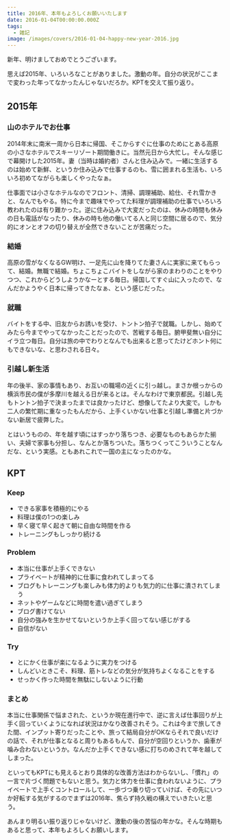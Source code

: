 ```yaml
---
title: 2016年、本年もよろしくお願いいたします
date: 2016-01-04T00:00:00.000Z
tags:
  - 雑記
image: /images/covers/2016-01-04-happy-new-year-2016.jpg
---
```

新年、明けましておめでとうございます。

思えば2015年、いろいろなことがありました。激動の年。自分の状況がここまで変わった年ってなかったんじゃないだろか。KPTを交えて振り返り。

## 2015年
### 山のホテルでお仕事
2014年末に南米一周から日本に帰国、そこからすぐに仕事のためにとある高原の小さなホテルでスキーリゾート期間働きに。当然元日から大忙し。そんな感じで幕開けした2015年。妻（当時は婚約者）さんと住み込みで。一緒に生活するのは始めて新鮮、というか住み込みで仕事するのも、雪に囲まれる生活も、いろいろ初めてながらも楽しくやったなぁ。

仕事面では小さなホテルなのでフロント、清掃、調理補助、給仕、それ雪かきと、なんでもやる。特に今まで趣味でやってた料理が調理補助の仕事でいろいろ教われたのは有り難かった。逆に住み込みで大変だったのは、休みの時間も休みの日も電話がなったり、休みの時も他の働いてる人と同じ空間に居るので、気分的にオンとオフの切り替えが全然できないことが苦痛だった。

### 結婚
高原の雪がなくなるGW明け、一足先に山を降りてた妻さんに実家に来てもらって、結婚。無職で結婚。ちょこちょこバイトをしながら家のまわりのことをやりつつ、これからどうしようかなーとする毎日。帰国してすぐ山に入ったので、なんだかようやく日本に帰ってきたなぁ、という感じだった。

### 就職
バイトをする中、旧友からお誘いを受け、トントン拍子で就職。しかし、始めてみたら今までやってなかったことだったので、苦戦する毎日。腑甲斐無い自分にイラ立つ毎日。自分は旅の中でわりとなんでも出来ると思ってたけどホント何にもできないな、と思わされる日々。

### 引越し新生活
年の後半、家の事情もあり、お互いの職場の近くに引っ越し。まさか根っからの横浜市民の僕が多摩川を越える日が来るとは。そんなわけで東京都民。引越し先もトントン拍子で決まったまでは良かったけど、想像してたより大変で。しかも二人の繁忙期に重なったもんだから、上手くいかない仕事と引越し準備と片づかない新居で疲弊した。

とはいうものの、年を越す頃にはすっかり落ちつき、必要なものもあらかた揃い、夫婦で家事も分担し、なんとか落ちついた。落ちつくってこういうことなんだな、という実感。ともあれこれで一国の主になったのかな。

## KPT
### Keep
- できる家事を積極的にやる
- 料理は僕の1つの楽しみ
- 早く寝て早く起きて朝に自由な時間を作る
- トレーニングもしっかり続ける

### Problem
- 本当に仕事が上手くできない
- プライベートが精神的に仕事に食われてしまってる
- ブログもトレーニングも楽しみも体力的よりも気力的に仕事に潰されてしまう
- ネットやゲームなどに時間を遣い過ぎてしまう
- ブログ書けてない
- 自分の強みを生かせてないというか上手く回ってない感じがする
- 自信がない

### Try
- とにかく仕事が楽になるように実力をつける
- しんどいときこそ、料理、筋トレなどの気分が気持ちよくなることをする
- せっかく作った時間を無駄にしないように行動

### まとめ
本当に仕事関係で悩まされた、というか現在進行中で、逆に言えば仕事回りが上手く回っていくようになれば状況はかなり改善されそう。これは今まで旅してきた間、インプット寄りだったことや、旅って結局自分がOKならそれで良いだけの話で、それが仕事となると周りもあるもんで、自分が空回りというか、歯車が噛み合わないというか。なんだか上手くできない感に打ちのめされて年を越してしまった。

といってもKPTにも見えるとおり具体的な改善方法はわからないし、「慣れ」の一言で片づく問題でもないと思う。気力と体力を仕事に食われないように、プライベートで上手くコントロールして、一歩づつ乗り切っていけば、その先にいつか好転する気がするのでまずは2016年、焦らず持久戦の構えでいきたいと思う。

あんまり明るい振り返りじゃないけど、激動の後の苦悩の年かな。そんな時期もあると思って、本年もよろしくお願いします。
